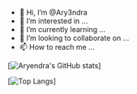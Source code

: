 - 👋 Hi, I’m @Ary3ndra
- 👀 I’m interested in ...
- 🌱 I’m currently learning ...
- 💞️ I’m looking to collaborate on ...
- 📫 How to reach me ...


[![Aryendra's GitHub stats](https://github-readme-stats.vercel.app/api?username=Ary3ndra&show_icons=true&theme=radical)]

[![Top Langs](https://github-readme-stats.vercel.app/api/top-langs/?username=Ary3ndra&layout=compact)]
<!---
Ary3ndra/Ary3ndra is a ✨ special ✨ repository because its `README.md` (this file) appears on your GitHub profile.
You can click the Preview link to take a look at your changes.
--->
